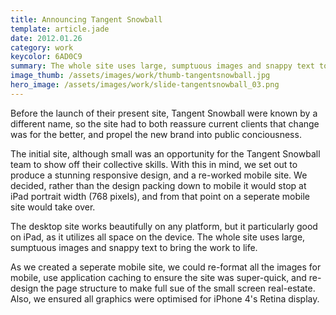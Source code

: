 ```yaml
---
title: Announcing Tangent Snowball
template: article.jade
date: 2012.01.26
category: work
keycolor: 6AD0C9
summary: The whole site uses large, sumptuous images and snappy text to bring the work to life
image_thumb: /assets/images/work/thumb-tangentsnowball.jpg
hero_image: /assets/images/work/slide-tangentsnowball_03.png
---
```

Before the launch of their present site, Tangent Snowball were known by a different name, so the site had to both reassure current clients that change was for the better, and propel the new brand into public conciousness.

The initial site, although small was an opportunity for the Tangent Snowball team to show off their collective skills. With this in mind, we set out to produce a stunning responsive design, and a re-worked mobile site. We decided, rather than the design packing down to mobile it would stop at iPad portrait width (768 pixels), and from that point on a seperate mobile site would take over.

The desktop site works beautifully on any platform, but it particularly good on iPad, as it utilizes all space on the device. The whole site uses large, sumptuous images and snappy text to bring the work to life.

As we created a seperate mobile site, we could re-format all the images for mobile, use application caching to ensure the site was super-quick, and re-design the page structure to make full sue of the small screen real-estate. Also, we ensured all graphics were optimised for iPhone 4's Retina display.
